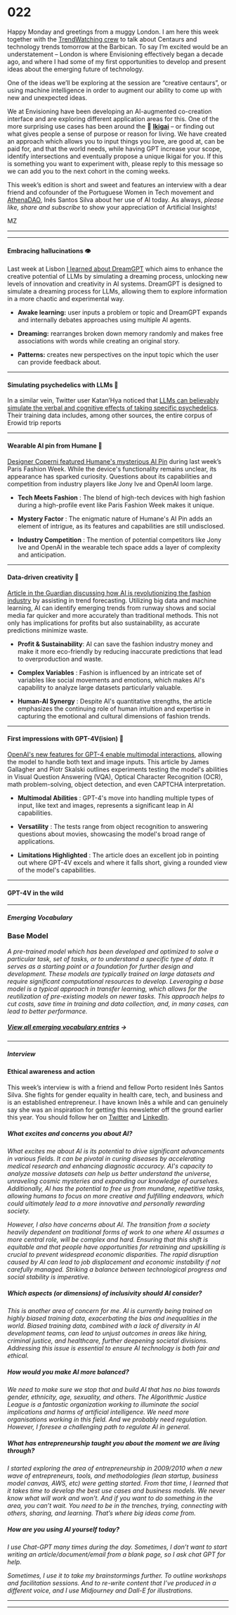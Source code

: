 # 022

Happy Monday and greetings from a muggy London. I am here this week together with the [TrendWatching crew](https://www.trendwatching.com/trend-seminars/london) to talk about Centaurs and technology trends tomorrow at the Barbican. To say I’m excited would be an understatement – London is where Envisioning effectively began a decade ago, and where I had some of my first opportunities to develop and present ideas about the emerging future of technology.

One of the ideas we’ll be exploring at the session are “creative centaurs”, or using machine intelligence in order to augment our ability to come up with new and unexpected ideas.

We at Envisioning have been developing an AI-augmented co-creation interface and are exploring different application areas for this. One of the more surprising use cases has been around the 🌸 **[Ikigai](https://duckduckgo.com/?q=ikigai)** – or finding out what gives people a sense of purpose or reason for living. We have created an approach which allows you to input things you love, are good at, can be paid for, and that the world needs, while having GPT increase your scope, identify intersections and eventually propose a unique Ikigai for you. If this is something you want to experiment with, please reply to this message so we can add you to the next cohort in the coming weeks.

This week’s edition is short and sweet and features an interview with a dear friend and cofounder of the Portuguese Women in Tech movement and [AthenaDAO](https://www.athenadao.co/), Inês Santos Silva about her use of AI today. As always, _please like, share and subscribe_ to show your appreciation of Artificial Insights\!

MZ

* * *

* * *

#### Embracing hallucinations 👁️

Last week at Lisbon [I learned about DreamGPT](https://github.com/thesimpleai/DreamGPT/blob/main/README.md) which aims to enhance the creative potential of LLMs by simulating a dreaming process, unlocking new levels of innovation and creativity in AI systems. DreamGPT is designed to simulate a dreaming process for LLMs, allowing them to explore information in a more chaotic and experimental way.

* **Awake learning:** user inputs a problem or topic and DreamGPT expands and internally debates approaches using multiple AI agents.

* **Dreaming:** rearranges broken down memory randomly and makes free associations with words while creating an original story.

* **Patterns:** creates new perspectives on the input topic which the user can provide feedback about.

* * *

#### Simulating psychedelics with LLMs 🍄

In a similar vein, Twitter user Katan’Hya noticed that [LLMs can believably simulate the verbal and cognitive effects of taking specific psychedelics](https://twitter.com/KatanHya/status/1707512177576358289). Their training data includes, among other sources, the entire corpus of Erowid trip reports

* * *

#### Wearable AI pin from Humane 🧷

[Designer Coperni featured Humane's mysterious AI Pin](https://www.theverge.com/2023/9/30/23897065/humane-ai-pin-coperni-paris-fashion-week) during last week’s Paris Fashion Week. While the device's functionality remains unclear, its appearance has sparked curiosity. Questions about its capabilities and competition from industry players like Jony Ive and OpenAI loom large.

* **Tech Meets Fashion** : The blend of high-tech devices with high fashion during a high-profile event like Paris Fashion Week makes it unique.

* **Mystery Factor** : The enigmatic nature of Humane's AI Pin adds an element of intrigue, as its features and capabilities are still undisclosed.

* **Industry Competition** : The mention of potential competitors like Jony Ive and OpenAI in the wearable tech space adds a layer of complexity and anticipation.

* * *

#### Data-driven creativity 🧢

[Article in the Guardian discussing how AI is revolutionizing the fashion industry](https://www.theguardian.com/technology/2023/oct/01/ai-artificial-intelligence-fashion-trend-forecasting-style) by assisting in trend forecasting. Utilizing big data and machine learning, AI can identify emerging trends from runway shows and social media far quicker and more accurately than traditional methods. This not only has implications for profits but also sustainability, as accurate predictions minimize waste.

* **Profit & Sustainability**: AI can save the fashion industry money and make it more eco-friendly by reducing inaccurate predictions that lead to overproduction and waste.

* **Complex Variables** : Fashion is influenced by an intricate set of variables like social movements and emotions, which makes AI's capability to analyze large datasets particularly valuable.

* **Human-AI Synergy** : Despite AI's quantitative strengths, the article emphasizes the continuing role of human intuition and expertise in capturing the emotional and cultural dimensions of fashion trends.

* * *

#### First impressions with GPT-4V\(ision\) 👀

[OpenAI's new features for GPT-4 enable multimodal interactions](https://blog.roboflow.com/gpt-4-vision/), allowing the model to handle both text and image inputs. This article by James Gallagher and Piotr Skalski outlines experiments testing the model's abilities in Visual Question Answering \(VQA\), Optical Character Recognition \(OCR\), math problem-solving, object detection, and even CAPTCHA interpretation.

* **Multimodal Abilities** : GPT-4's move into handling multiple types of input, like text and images, represents a significant leap in AI capabilities.

* **Versatility** : The tests range from object recognition to answering questions about movies, showcasing the model's broad range of applications.

* **Limitations Highlighted** : The article does an excellent job in pointing out where GPT-4V excels and where it falls short, giving a rounded view of the model's capabilities.

* * *

#### GPT-4V in the wild

* * *

##### Emerging Vocabulary

### Base Model

_A pre-trained model which has been developed and optimized to solve a particular task, set of tasks, or to understand a specific type of data. It serves as a starting point or a foundation for further design and development. These models are typically trained on large datasets and require significant computational resources to develop. Leveraging a base model is a typical approach in transfer learning, which allows for the reutilization of pre-existing models on newer tasks. This approach helps to cut costs, save time in training and data collection, and, in many cases, can lead to better performance._

##### [View all emerging vocabulary entries](https://newsletter.envisioning.io/p/emerging-vocabulary) **→**

* * *

##### Interview

#### Ethical awareness and action

This week’s interview is with a friend and fellow Porto resident Inês Santos Silva. She fights for gender equality in health care, tech, and business and is an established entrepreneur. I have known Inês a while and can genuinely say she was an inspiration for getting this newsletter off the ground earlier this year. You should follow her on [Twitter](https://twitter.com/isss111) and [LinkedIn](https://www.linkedin.com/in/inessantossilva/).

##### What excites and concerns you about AI?

_What excites me about AI is its potential to drive significant advancements in various fields. It can be pivotal in curing diseases by accelerating medical research and enhancing diagnostic accuracy. AI's capacity to analyze massive datasets can help us better understand the universe, unraveling cosmic mysteries and expanding our knowledge of ourselves. Additionally, AI has the potential to free us from mundane, repetitive tasks, allowing humans to focus on more creative and fulfilling endeavors, which could ultimately lead to a more innovative and personally rewarding society._

_However, I also have concerns about AI. The transition from a society heavily dependent on traditional forms of work to one where AI assumes a more central role, will be complex and hard. Ensuring that this shift is equitable and that people have opportunities for retraining and upskilling is crucial to prevent widespread economic disparities. The rapid disruption caused by AI can lead to job displacement and economic instability if not carefully managed. Striking a balance between technological progress and social stability is imperative._

##### Which aspects \(or dimensions\) of inclusivity should AI consider?

_This is another area of concern for me. AI is currently being trained on highly biased training data, exacerbating the bias and inequalities in the world. Biased training data, combined with a lack of diversity in AI development teams, can lead to unjust outcomes in areas like hiring, criminal justice, and healthcare, further deepening societal divisions. Addressing this issue is essential to ensure AI technology is both fair and ethical._

##### How would you make AI more balanced?

_We need to make sure we stop that and build AI that has no bias towards gender, ethnicity, age, sexuality, and others. The Algorithmic Justice League is a fantastic organization working to illuminate the social implications and harms of artificial intelligence. We need more organisations working in this field. And we probably need regulation. However, I foresee a challenging path to regulate AI in general._

##### What has entrepreneurship taught you about the moment we are living through?

_I started exploring the area of entrepreneurship in 2009/2010 when a new wave of entrepreneurs, tools, and methodologies \(lean startup, business model canvas, AWS, etc\) were getting started. From that time, I learned that it takes time to develop the best use cases and business models. We never know what will work and won’t. And if you want to do something in the area, you can’t wait. You need to be in the trenches, trying, connecting with others, sharing, and learning. That’s where big ideas come from._

##### How are you using AI yourself today?

_I use Chat-GPT many times during the day. Sometimes, I don’t want to start writing an article/document/email from a blank page, so I ask chat GPT for help._

_Sometimes, I use it to take my brainstormings further. To outline workshops and facilitation sessions. And to re-write content that I’ve produced in a different voice, and I use Midjourney and Dall-E for illustrations._

* * *

* * *